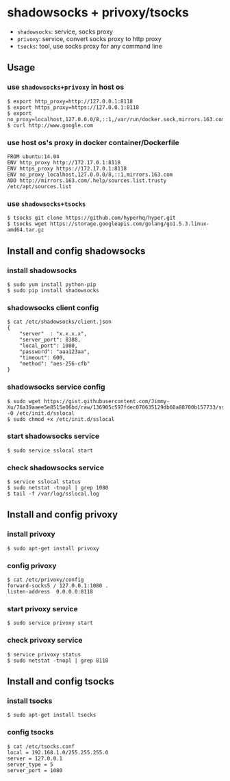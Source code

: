 # shadowsocks + privoxy/tsocks

- `shadowsocks`: service, socks proxy
- `privoxy`: service, convert socks proxy to http proxy
- `tsocks`: tool, use socks proxy for any command line

## Usage

### use `shadowsocks+privoxy` in host os
```
$ export http_proxy=http://127.0.0.1:8118
$ export https_proxy=https://127.0.0.1:8118
$ export no_proxy=localhost,127.0.0.0/8,::1,/var/run/docker.sock,mirrors.163.com,ruby.taobao.org,192.168.1.137
$ curl http://www.google.com
```

### use host os's proxy in docker container/Dockerfile
```
FROM ubuntu:14.04
ENV http_proxy http://172.17.0.1:8118
ENV https_proxy https://172.17.0.1:8118
ENV no_proxy localhost,127.0.0.0/8,::1,mirrors.163.com
ADD http://mirrors.163.com/.help/sources.list.trusty /etc/apt/sources.list
```

### use `shadowsocks+tsocks`
```
$ tsocks git clone https://github.com/hyperhq/hyper.git
$ tsocks wget https://storage.googleapis.com/golang/go1.5.3.linux-amd64.tar.gz
```

## Install and config shadowsocks

### install shadowsocks
```
$ sudo yum install python-pip
$ sudo pip install shadowsocks
```

### shadowsocks client config
```
$ cat /etc/shadowsocks/client.json 
{
    "server"  : "x.x.x.x",
    "server_port": 8388,
    "local_port": 1080,
    "password": "aaa123aa",
    "timeout": 600,
    "method": "aes-256-cfb"
}
```

### shadowsocks service config
```
$ sudo wget https://gist.githubusercontent.com/Jimmy-Xu/76a39aaee5e8515e06bd/raw/136905c597fdec070635129db60a88700b157733/sslocal -O /etc/init.d/sslocal
$ sudo chmod +x /etc/init.d/sslocal
```

### start shadowsocks service
```
$ sudo service sslocal start
```

### check shadowsocks service
```
$ service sslocal status
$ sudo netstat -tnopl | grep 1080
$ tail -f /var/log/sslocal.log
```

## Install and config privoxy

### install privoxy
```
$ sudo apt-get install privoxy
```

### config privoxy
```
$ cat /etc/privoxy/config
forward-socks5 / 127.0.0.1:1080 .
listen-address  0.0.0.0:8118
```
### start privoxy service
```
$ sudo service privoxy start
```

### check privoxy service
```
$ service privoxy status
$ sudo netstat -tnopl | grep 8118
```

## Install and config tsocks

### install tsocks
```
$ sudo apt-get install tsocks
```

### config tsocks
```
$ cat /etc/tsocks.conf
local = 192.168.1.0/255.255.255.0
server = 127.0.0.1
server_type = 5
server_port = 1080
``` 
